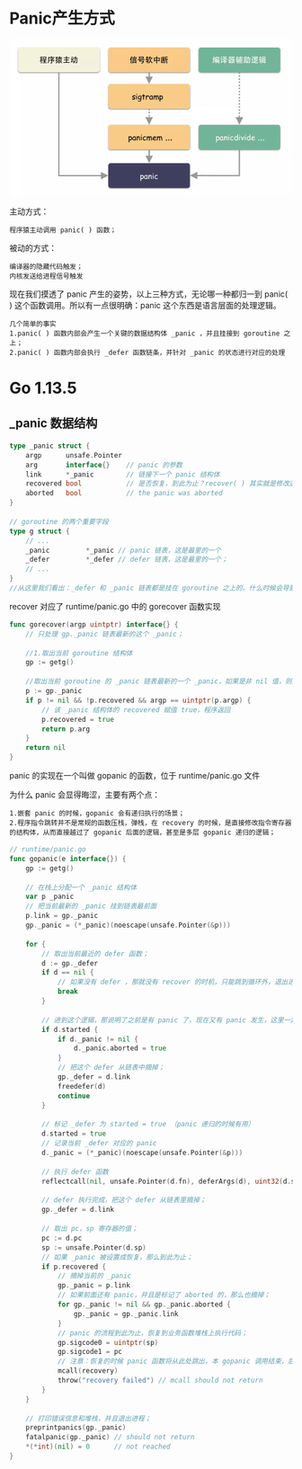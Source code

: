 # Panic产生方式
![](./three_ways_of_panic.png) 

主动方式：

    程序猿主动调用 panic( ) 函数；    
被动的方式：

    编译器的隐藏代码触发；
    内核发送给进程信号触发 

现在我们摸透了 panic 产生的姿势，以上三种方式，无论哪一种都归一到 panic( ) 这个函数调用。所以有一点很明确：panic 这个东西是语言层面的处理逻辑。 

    几个简单的事实
    1.panic( ) 函数内部会产生一个关键的数据结构体 _panic ，并且挂接到 goroutine 之上；
    2.panic( ) 函数内部会执行 _defer 函数链条，并针对 _panic 的状态进行对应的处理

# Go 1.13.5

## _panic 数据结构
```go
type _panic struct {
    argp      unsafe.Pointer
    arg       interface{}    // panic 的参数
    link      *_panic        // 链接下一个 panic 结构体
    recovered bool           // 是否恢复，到此为止？recover( ) 其实就是修改这个字段
    aborted   bool           // the panic was aborted
}

// goroutine 的两个重要字段
type g struct {
    // ...
    _panic         *_panic // panic 链表，这是最里的一个
    _defer         *_defer // defer 链表，这是最里的一个；
    // ...
}
//从这里我们看出：_defer 和 _panic 链表都是挂在 goroutine 之上的。什么时候会导致 _panic 链表上多个元素
```

recover 对应了 runtime/panic.go 中的 gorecover 函数实现
```go
func gorecover(argp uintptr) interface{} {
    // 只处理 gp._panic 链表最新的这个 _panic；
	
	//1.取出当前 goroutine 结构体
    gp := getg()
    
    //取出当前 goroutine 的 _panic 链表最新的一个 _panic，如果是非 nil 值，则进行处理；
    p := gp._panic
    if p != nil && !p.recovered && argp == uintptr(p.argp) {
    	// 该 _panic 结构体的 recovered 赋值 true，程序返回
        p.recovered = true
        return p.arg
    }
    return nil
}
```

panic 的实现在一个叫做 gopanic 的函数，位于 runtime/panic.go 文件

为什么 panic 会显得晦涩，主要有两个点：

    1.嵌套 panic 的时候，gopanic 会有递归执行的场景；
    2.程序指令跳转并不是常规的函数压栈，弹栈，在 recovery 的时候，是直接修改指令寄存器的结构体，从而直接越过了 gopanic 后面的逻辑，甚至是多层 gopanic 递归的逻辑；

```go
// runtime/panic.go
func gopanic(e interface{}) {
    gp := getg()
    
    // 在栈上分配一个 _panic 结构体
    var p _panic
    // 把当前最新的 _panic 挂到链表最前面
    p.link = gp._panic
    gp._panic = (*_panic)(noescape(unsafe.Pointer(&p)))
    
    for {
        // 取出当前最近的 defer 函数；
        d := gp._defer
        if d == nil {
            // 如果没有 defer ，那就没有 recover 的时机，只能跳到循环外，退出进程了；
            break
        }

        // 进到这个逻辑，那说明了之前是有 panic 了，现在又有 panic 发生，这里一定处于递归之中；
        if d.started {
            if d._panic != nil {
                d._panic.aborted = true
            }
            // 把这个 defer 从链表中摘掉；
            gp._defer = d.link
            freedefer(d)
            continue
        }

        // 标记 _defer 为 started = true （panic 递归的时候有用）
        d.started = true
        // 记录当前 _defer 对应的 panic
        d._panic = (*_panic)(noescape(unsafe.Pointer(&p)))

        // 执行 defer 函数
        reflectcall(nil, unsafe.Pointer(d.fn), deferArgs(d), uint32(d.siz), uint32(d.siz))

        // defer 执行完成，把这个 defer 从链表里摘掉；
        gp._defer = d.link
        
        // 取出 pc，sp 寄存器的值；
        pc := d.pc
        sp := unsafe.Pointer(d.sp)
        // 如果 _panic 被设置成恢复，那么到此为止；
        if p.recovered {
            // 摘掉当前的 _panic
            gp._panic = p.link
            // 如果前面还有 panic，并且是标记了 aborted 的，那么也摘掉；
            for gp._panic != nil && gp._panic.aborted {
                gp._panic = gp._panic.link
            }
            // panic 的流程到此为止，恢复到业务函数堆栈上执行代码；
            gp.sigcode0 = uintptr(sp)
            gp.sigcode1 = pc
            // 注意：恢复的时候 panic 函数将从此处跳出，本 gopanic 调用结束，后面的代码永远都不会执行。
            mcall(recovery)
            throw("recovery failed") // mcall should not return
        }
    }

    // 打印错误信息和堆栈，并且退出进程；
    preprintpanics(gp._panic)
    fatalpanic(gp._panic) // should not return
    *(*int)(nil) = 0      // not reached
}
```